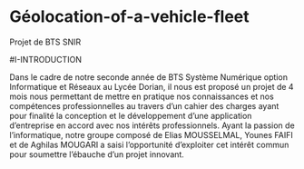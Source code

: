 # Géolocation-of-a-vehicle-fleet
Projet de BTS SNIR


#I-INTRODUCTION 
 
 
Dans le cadre de notre seconde année de BTS Système Numérique option Informatique et Réseaux au Lycée Dorian, il nous est proposé un projet de 4 mois nous permettant de mettre en pratique nos connaissances et nos compétences professionnelles au travers d’un cahier des charges ayant pour finalité la conception et le développement d’une application d’entreprise en accord avec nos intérêts professionnels. 
 Ayant la passion de l’informatique, notre groupe composé de Elias MOUSSELMAL, Younes FAIFI et de Aghilas MOUGARI a saisi l’opportunité d’exploiter cet intérêt commun pour soumettre l’ébauche d’un projet innovant.  
